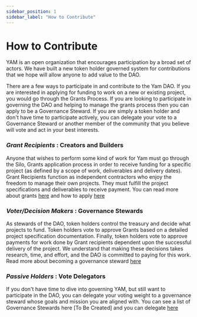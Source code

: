 ```yaml
---
sidebar_position: 1
sidebar_label: "How to Contribute"
---
```


# How to Contribute

YAM is an open organization that encourages participation by a broad set of actors. We have built a new token holder governed system for contributions that we hope will allow anyone to add value to the DAO.

There are a few ways to participate in and contribute to the Yam DAO. If you are interested in applying for funding to work on a new or existing project, you would go through the Grants Process. If you are looking to participate in governing the DAO and helping to manage the grants process then you can apply to be a Governance Steward. If you are simply a token holder and don't have time to participate actively, you can delegate your vote to a Governance Steward or another member of the community that you believe will vote and act in your best interests.

### *Grant Recipients* : Creators and Builders

Anyone that wishes to perform some kind of work for Yam must go through the Silo, Grants application process in order to receive funding for a specific project (as defined by a scope of work, deliverables and delivery dates). Grant Recipients function as independent contractors who enjoy the freedom to manage their own projects. They must fulfill the project specifications and deliverables to receive payment. You can read more about grants [here](yam-grants.md) and how to apply [here](the-grants-process.md)

### *Voter/Decision Makers* : Governance Stewards

As stewards of the DAO, token holders control the treasury and decide what projects to fund. Token holders vote to approve Grants based on a detailed project specification documentation. Finally, token holders vote to approve payments for work done by Grant recipients dependent upon the successful delivery of the project. We understand that making these decisions takes research, time, and effort, and the DAO is committed to paying for this work. Read more about becoming a governance steward [here](governance-stewards.md)

### *Passive Holders* : Vote Delegators

If you don't have time to dive into governing YAM, but still want to participate in the DAO, you can delegate your voting weight to a governance steward whose goals and mission you are aligned with. You can see a list of Governance Stewards here [To Be Created] and you can delegate [here](https://yam.finance/governance#/governance)
